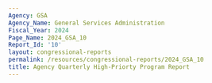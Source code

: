 ```yaml
---
Agency: GSA
Agency_Name: General Services Administration
Fiscal_Year: 2024
Page_Name: 2024_GSA_10
Report_Id: '10'
layout: congressional-reports
permalink: /resources/congressional-reports/2024_GSA_10
title: Agency Quarterly High-Priorty Program Report
---
```

